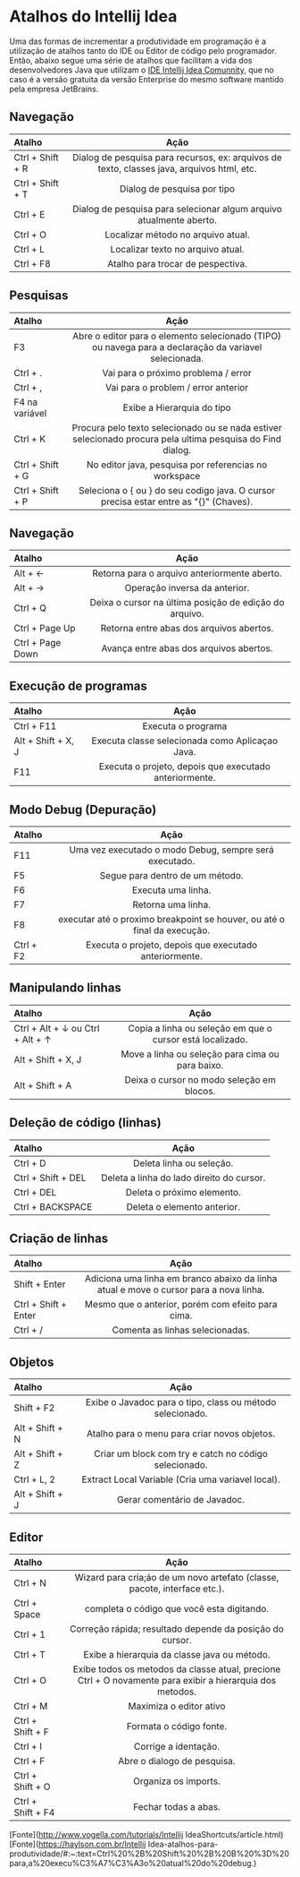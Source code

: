 # Atalhos do Intellij Idea

Uma das formas de incrementar a produtividade em programação é a utilização de atalhos tanto do IDE ou Editor de código pelo programador. Então, abaixo segue uma série de atalhos que facilitam a vida dos desenvolvedores Java que utilizam o [IDE Intellij Idea Comunnity](https://www.jetbrains.com/idea/download/), que no caso é a versão gratuita da versão Enterprise do mesmo software mantido pela empresa JetBrains.




## Navegação
  Atalho              | Ação
| :---                | :---:      
| Ctrl + Shift + R    | Dialog de pesquisa para recursos, ex: arquivos de texto, classes java, arquivos html, etc.    
| Ctrl + Shift + T    | Dialog de pesquisa por tipo
| Ctrl + E            | Dialog de pesquisa para selecionar algum arquivo atualmente aberto.
| Ctrl + O            | Localizar método no arquivo atual.
| Ctrl + L            | Localizar texto no arquivo atual.
| Ctrl + F8           | Atalho para trocar de pespectiva.


## Pesquisas
Atalho                | Ação
| :---                | :---:
| F3                  | Abre o editor para o elemento selecionado (TIPO) ou navega para a declaração da variavel selecionada. 
| Ctrl + .            | Vai para o próximo problema / error
| Ctrl + ,            | Vai para o problem / error anterior    
| F4 na variável      | Exibe a Hierarquia do tipo
| Ctrl + K            | Procura pelo texto selecionado ou se nada estiver selecionado procura pela ultima pesquisa do Find dialog. 
| Ctrl + Shift + G	  | No editor java, pesquisa por referencias no workspace
| Ctrl + Shift + P    | Seleciona o { ou } do seu codigo java. O cursor precisa estar entre as "{}" (Chaves).



## Navegação
Atalho                | Ação
| :---                | :---:
| Alt + ←             | Retorna para o arquivo anteriormente aberto.
| Alt + →             | Operação inversa da anterior.  
| Ctrl + Q            | Deixa o cursor na última posição de edição do arquivo.
| Ctrl + Page Up      | Retorna entre abas dos arquivos abertos.     
| Ctrl + Page Down    | Avança entre abas dos arquivos abertos.


## Execução de programas
Atalho                | Ação
| :---                | :---:
| Ctrl + F11          | Executa o programa
| Alt + Shift + X, J	| Executa classe selecionada como Aplicaçao Java.
| F11               	| Executa o projeto, depois que executado anteriormente.


## Modo Debug (Depuração)
Atalho                | Ação
| :---                | :---:
| F11                 | Uma vez executado o modo Debug, sempre será executado.
| F5                  | Segue para dentro de um método.
| F6                  | Executa uma linha.
| F7                  | Retorna uma linha.
| F8	                | executar até o proximo breakpoint se houver, ou até o final da execução.
| Ctrl + F2           | Executa o projeto, depois que executado anteriormente.


## Manipulando linhas
Atalho                                     | Ação
| :---                                     | :---:
|Ctrl + Alt + ↓ ou Ctrl + Alt + ↑          | Copia a linha ou seleção em que o cursor está localizado.
| Alt + Shift + X, J	                     | Move a linha ou seleção para cima ou para baixo.
| Alt + Shift + A                          | Deixa o cursor no modo seleção em blocos.


## Deleção de código (linhas)
Atalho                                     | Ação
| :---                                     | :---:
| Ctrl + D                                 | Deleta linha ou seleção.
| Ctrl + Shift + DEL	                     | Deleta a linha do lado direito do cursor.
| Ctrl + DEL                               | Deleta o próximo elemento.
| Ctrl + BACKSPACE                         | Deleta o elemento anterior.


## Criação de linhas
Atalho                                     | Ação
| :---                                     | :---:
| Shift + Enter                            | Adiciona uma linha em branco abaixo da linha atual e move o cursor para a nova linha. 
| Ctrl + Shift + Enter	                   | Mesmo que o anterior, porém com efeito para cima.
| Ctrl + /	                               | Comenta as linhas selecionadas.


## Objetos
Atalho                   | Ação
| :---                   | :---:
| Shift + F2             | Exibe o Javadoc para o tipo, class ou método selecionado.
| Alt + Shift + N        | Atalho para o menu para criar novos objetos.
| Alt + Shift + Z        | Criar um block com try e catch no código selecionado.
| Ctrl + L, 2            | Extract Local Variable (Cria uma variavel local).
| Alt + Shift + J        | Gerar comentário de Javadoc.


## Editor
Atalho                   | Ação
| :---                   | :---:
Ctrl + N                 | Wizard para cria;áo de um novo artefato (classe, pacote, interface etc.).
Ctrl + Space             | completa o código que você esta digitando.
Ctrl + 1                 | Correção rápida; resultado depende da posição do cursor.
Ctrl + T                 | Exibe a hierarquia da classe java ou método.
Ctrl + O                 | Exibe todos os metodos da classe atual, precione Ctrl + O novamente para exibir a hierarquia dos metodos.
Ctrl + M                 | Maximiza o editor ativo
Ctrl + Shift + F         | Formata o código fonte.
Ctrl + I                 | Corrige a identação.
Ctrl + F                 | Abre o dialogo de pesquisa.
Ctrl + Shift + O         | Organiza os imports.
Ctrl + Shift + F4        | Fechar todas a abas.

[Fonte](http://www.vogella.com/tutorials/Intellij IdeaShortcuts/article.html)
[Fonte](https://haylson.com.br/Intellij Idea-atalhos-para-produtividade/#:~:text=Ctrl%20%2B%20Shift%20%2B%20B%20%3D%20para,a%20execu%C3%A7%C3%A3o%20atual%20do%20debug.)
